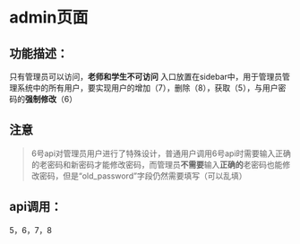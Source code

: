 # admin页面
## 功能描述：
只有管理员可以访问，**老师和学生不可访问**
入口放置在sidebar中，用于管理员管理系统中的所有用户，要实现用户的增加（7），删除（8），获取（5），与用户密码的**强制修改**（6）
## 注意
>6号api对管理员用户进行了特殊设计，普通用户调用6号api时需要输入正确的老密码和新密码才能修改密码，而管理员**不需要**输入**正确的**老密码也能修改密码，但是“old_password”字段仍然需要填写（可以乱填）
## api调用：
5，6，7，8